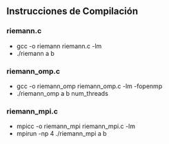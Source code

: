 ## Instrucciones de Compilación

### riemann.c

- gcc -o riemann riemann.c -lm
- ./riemann a b

### riemann_omp.c

- gcc -o riemann_omp riemann_omp.c -lm -fopenmp
- ./riemann_omp a b num_threads

### riemann_mpi.c

- mpicc -o riemann_mpi riemann_mpi.c -lm
- mpirun -np 4 ./riemann_mpi a b
